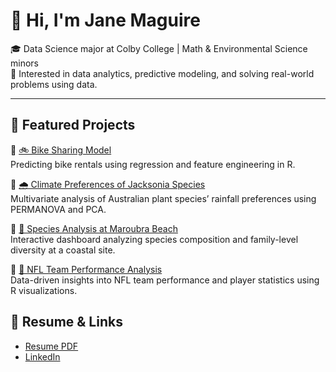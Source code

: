 # 👋 Hi, I'm Jane Maguire

🎓 Data Science major at Colby College | Math & Environmental Science minors  
📍 Interested in data analytics, predictive modeling, and solving real-world problems using data.  

---

## 🧠 Featured Projects

🔹 [🚲 Bike Sharing Model](https://github.com/jcmagu26/Bike-Capital-Share-Program)  
Predicting bike rentals using regression and feature engineering in R.

🔹 [🌧️ Climate Preferences of Jacksonia Species](https://github.com/jcmagu26/jacksonia-climate-analysis)  
Multivariate analysis of Australian plant species’ rainfall preferences using PERMANOVA and PCA.

🔹 [🌊 Species Analysis at Maroubra Beach](https://github.com/jcmagu26/Species-Composition-Maroubra)  
Interactive dashboard analyzing species composition and family-level diversity at a coastal site.

🔹 [🏈 NFL Team Performance Analysis](https://github.com/jcmagu26/NFL-Combine-Data-Analysis)  
Data-driven insights into NFL team performance and player statistics using R visualizations.




## 📄 Resume & Links

- [Resume PDF](https://github.com/jcmagu26/jane-maguire-resume/blob/main/Resume%202025.pdf)
- [LinkedIn](https://www.linkedin.com/in/jane-maguire-9624b8291/)
